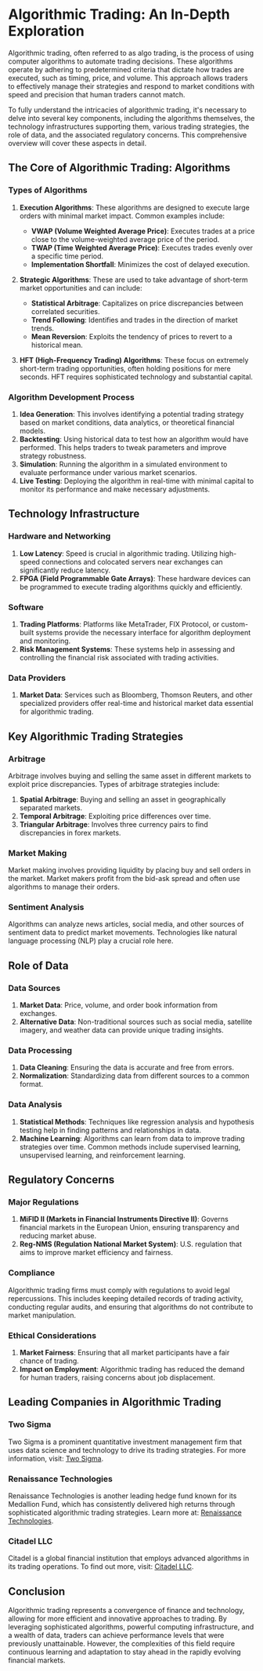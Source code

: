 # Algorithmic Trading: An In-Depth Exploration

Algorithmic trading, often referred to as algo trading, is the process of using computer algorithms to automate trading decisions. These algorithms operate by adhering to predetermined criteria that dictate how trades are executed, such as timing, price, and volume. This approach allows traders to effectively manage their strategies and respond to market conditions with speed and precision that human traders cannot match.

To fully understand the intricacies of algorithmic trading, it's necessary to delve into several key components, including the algorithms themselves, the technology infrastructures supporting them, various trading strategies, the role of data, and the associated regulatory concerns. This comprehensive overview will cover these aspects in detail.

## The Core of Algorithmic Trading: Algorithms

### Types of Algorithms

1. **Execution Algorithms**: These algorithms are designed to execute large orders with minimal market impact. Common examples include:
    - **VWAP (Volume Weighted Average Price)**: Executes trades at a price close to the volume-weighted average price of the period.
    - **TWAP (Time Weighted Average Price)**: Executes trades evenly over a specific time period.
    - **Implementation Shortfall**: Minimizes the cost of delayed execution.

2. **Strategic Algorithms**: These are used to take advantage of short-term market opportunities and can include:
    - **Statistical Arbitrage**: Capitalizes on price discrepancies between correlated securities.
    - **Trend Following**: Identifies and trades in the direction of market trends.
    - **Mean Reversion**: Exploits the tendency of prices to revert to a historical mean.

3. **HFT (High-Frequency Trading) Algorithms**: These focus on extremely short-term trading opportunities, often holding positions for mere seconds. HFT requires sophisticated technology and substantial capital.

### Algorithm Development Process

1. **Idea Generation**: This involves identifying a potential trading strategy based on market conditions, data analytics, or theoretical financial models.
2. **Backtesting**: Using historical data to test how an algorithm would have performed. This helps traders to tweak parameters and improve strategy robustness.
3. **Simulation**: Running the algorithm in a simulated environment to evaluate performance under various market scenarios.
4. **Live Testing**: Deploying the algorithm in real-time with minimal capital to monitor its performance and make necessary adjustments.

## Technology Infrastructure

### Hardware and Networking

1. **Low Latency**: Speed is crucial in algorithmic trading. Utilizing high-speed connections and colocated servers near exchanges can significantly reduce latency.
2. **FPGA (Field Programmable Gate Arrays)**: These hardware devices can be programmed to execute trading algorithms quickly and efficiently.

### Software

1. **Trading Platforms**: Platforms like MetaTrader, FIX Protocol, or custom-built systems provide the necessary interface for algorithm deployment and monitoring.
2. **Risk Management Systems**: These systems help in assessing and controlling the financial risk associated with trading activities.
   
### Data Providers

1. **Market Data**: Services such as Bloomberg, Thomson Reuters, and other specialized providers offer real-time and historical market data essential for algorithmic trading.

## Key Algorithmic Trading Strategies

### Arbitrage

Arbitrage involves buying and selling the same asset in different markets to exploit price discrepancies. Types of arbitrage strategies include:

1. **Spatial Arbitrage**: Buying and selling an asset in geographically separated markets.
2. **Temporal Arbitrage**: Exploiting price differences over time.
3. **Triangular Arbitrage**: Involves three currency pairs to find discrepancies in forex markets.

### Market Making

Market making involves providing liquidity by placing buy and sell orders in the market. Market makers profit from the bid-ask spread and often use algorithms to manage their orders.

### Sentiment Analysis

Algorithms can analyze news articles, social media, and other sources of sentiment data to predict market movements. Technologies like natural language processing (NLP) play a crucial role here.

## Role of Data

### Data Sources

1. **Market Data**: Price, volume, and order book information from exchanges.
2. **Alternative Data**: Non-traditional sources such as social media, satellite imagery, and weather data can provide unique trading insights.

### Data Processing

1. **Data Cleaning**: Ensuring the data is accurate and free from errors.
2. **Normalization**: Standardizing data from different sources to a common format.

### Data Analysis

1. **Statistical Methods**: Techniques like regression analysis and hypothesis testing help in finding patterns and relationships in data.
2. **Machine Learning**: Algorithms can learn from data to improve trading strategies over time. Common methods include supervised learning, unsupervised learning, and reinforcement learning.

## Regulatory Concerns

### Major Regulations

1. **MiFID II (Markets in Financial Instruments Directive II)**: Governs financial markets in the European Union, ensuring transparency and reducing market abuse.
2. **Reg-NMS (Regulation National Market System)**: U.S. regulation that aims to improve market efficiency and fairness.

### Compliance

Algorithmic trading firms must comply with regulations to avoid legal repercussions. This includes keeping detailed records of trading activity, conducting regular audits, and ensuring that algorithms do not contribute to market manipulation.

### Ethical Considerations

1. **Market Fairness**: Ensuring that all market participants have a fair chance of trading.
2. **Impact on Employment**: Algorithmic trading has reduced the demand for human traders, raising concerns about job displacement.

## Leading Companies in Algorithmic Trading

### Two Sigma

Two Sigma is a prominent quantitative investment management firm that uses data science and technology to drive its trading strategies. For more information, visit: [Two Sigma](https://www.twosigma.com/).

### Renaissance Technologies

Renaissance Technologies is another leading hedge fund known for its Medallion Fund, which has consistently delivered high returns through sophisticated algorithmic trading strategies. Learn more at: [Renaissance Technologies](https://www.rentec.com/).

### Citadel LLC

Citadel is a global financial institution that employs advanced algorithms in its trading operations. To find out more, visit: [Citadel LLC](https://www.citadel.com/).

## Conclusion

Algorithmic trading represents a convergence of finance and technology, allowing for more efficient and innovative approaches to trading. By leveraging sophisticated algorithms, powerful computing infrastructure, and a wealth of data, traders can achieve performance levels that were previously unattainable. However, the complexities of this field require continuous learning and adaptation to stay ahead in the rapidly evolving financial markets.